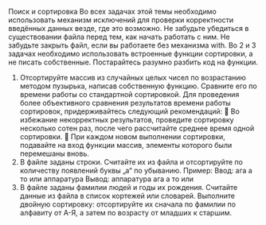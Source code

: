 Поиск и сортировка
Во всех задачах этой темы необходимо использовать механизм исключений для
проверки корректности введённых данных везде, где это возможно.
Не забудьте убедиться в существовании файла перед тем, как начать работать с ним.
Не забудьте закрыть файл, если вы работаете без механизма with.
Во 2 и 3 задачах необходимо использовать встроенные функции сортировки, а не писать
собственные.
Постарайтесь разумно разбить код на функции.
1. Отсортируйте массив из случайных целых чисел по
возрастанию методом пузырька, написав собственную
функцию. Сравните его по времени работы со стандартной
сортировкой.
Для проведения более объективного сравнения результатов
времени работы сортировок, придерживайтесь следующий
рекомендаций:
 Во избежание некорректных результатов, проведите
сортировку несколько сотен раз, после чего рассчитайте
среднее время одной сортировки.
 При каждом новом выполнении сортировки, подавайте
на вход функции массив, элементы которого были
перемешаны вновь.
2. В файле заданы строки. Считайте их из файла и отсортируйте
по количеству появлений буквы „а“ по убыванию.
Пример:
Ввод:
ага
а то
или
аппаратура
Вывод:
аппаратура
ага
а то
или
3. В файле заданы фамилии людей и годы их рождения.
Считайте данные из файла в список кортежей или словарей.
Выполните двойную сортировку: отсортируйте их сначала по
фамилии по алфавиту от А-Я, а затем по возрасту от младших
к старшим.